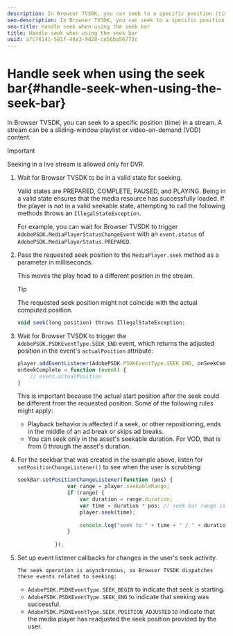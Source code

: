 ```yaml
---
description: In Browser TVSDK, you can seek to a specific position (time) in a stream. A stream can be a sliding-window playlist or video-on-demand (VOD) content.
seo-description: In Browser TVSDK, you can seek to a specific position (time) in a stream. A stream can be a sliding-window playlist or video-on-demand (VOD) content.
seo-title: Handle seek when using the seek bar
title: Handle seek when using the seek bar
uuid: a7c74141-581f-40a3-9d28-ce56ba56773c
---
```


# Handle seek when using the seek bar{#handle-seek-when-using-the-seek-bar}

In Browser TVSDK, you can seek to a specific position (time) in a stream. A stream can be a sliding-window playlist or video-on-demand (VOD) content.

>[!IMPORTANT]
>
>Seeking in a live stream is allowed only for DVR.

1. Wait for Browser TVSDK to be in a valid state for seeking.

   Valid states are PREPARED, COMPLETE, PAUSED, and PLAYING. Being in a valid state ensures that the media resource has successfully loaded. If the player is not in a valid seekable state, attempting to call the following methods throws an `IllegalStateException`.

   For example, you can wait for Browser TVSDK to trigger  `AdobePSDK.MediaPlayerStatusChangeEvent`  with an `event.status` of `AdobePSDK.MediaPlayerStatus.PREPARED`. 

1. Pass the requested seek position to the `MediaPlayer.seek` method as a parameter in milliseconds.

   This moves the play head to a different position in the stream.

   >[!TIP]
   >
   >The requested seek position might not coincide with the actual computed position.

   ```js
   void seek(long position) throws IllegalStateException;
   ```

1. Wait for Browser TVSDK to trigger the  `AdobePSDK.PSDKEventType.SEEK_END`  event, which returns the adjusted position in the event's `actualPosition` attribute:

   ```js
   player.addEventListener(AdobePSDK.PSDKEventType.SEEK_END, onSeekComplete); 
   onSeekComplete = function (event) {
       // event.actualPosition
   }
   ```

    This is important because the actual start position after the seek could be different from the requested position. Some of the following rules might apply:

    * Playback behavior is affected if a seek, or other repositioning, ends in the middle of an ad break or skips ad breaks. 
    * You can seek only in the asset's seekable duration. For VOD, that is from 0 through the asset's duration.

1. For the seekbar that was created in the example above, listen for `setPositionChangeListener()` to see when the user is scrubbing:

   ```js
   seekBar.setPositionChangeListener(function (pos) { 
                   var range = player.seekableRange; 
                   if (range) { 
                       var duration = range.duration; 
                       var time = duration * pos; // seek bar range is [0,1] 
                       player.seek(time); 
    
                       console.log("seek to " + time + " / " + duration); 
                   } 
    
               }); 
   
   ```

1. Set up event listener callbacks for changes in the user's seek activity.

       The seek operation is asynchronous, so Browser TVSDK dispatches these events related to seeking:

    * `AdobePSDK.PSDKEventType.SEEK_BEGIN` to indicate that seek is starting. 
    * `AdobePSDK.PSDKEventType.SEEK_END` to indicate that seeking was successful. 
    * `AdobePSDK.PSDKEventType.SEEK_POSITION_ADJUSTED` to indicate that the media player has readjusted the seek position provided by the user.

